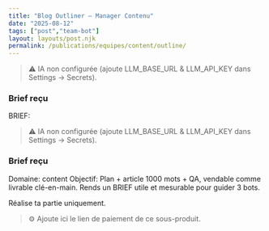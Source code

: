 ```yaml
---
title: "Blog Outliner — Manager Contenu"
date: "2025-08-12"
tags: ["post","team-bot"]
layout: layouts/post.njk
permalink: /publications/equipes/content/outline/
---
```

> ⚠️ IA non configurée (ajoute LLM_BASE_URL & LLM_API_KEY dans Settings → Secrets).

### Brief reçu
BRIEF:
> ⚠️ IA non configurée (ajoute LLM_BASE_URL & LLM_API_KEY dans Settings → Secrets).

### Brief reçu
Domaine: content
Objectif: Plan + article 1000 mots + QA, vendable comme livrable clé-en-main.
Rends un BRIEF utile et mesurable pour guider 3 bots.

Réalise ta partie uniquement.

> ⚙️ Ajoute ici le lien de paiement de ce sous-produit.

